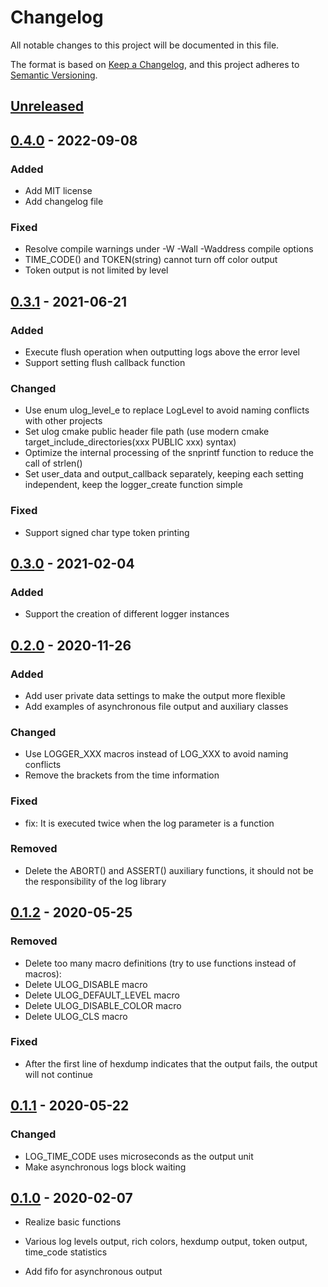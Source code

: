 # Changelog

All notable changes to this project will be documented in this file.

The format is based on [Keep a Changelog](https://keepachangelog.com/en/1.0.0/), and this project adheres
to [Semantic Versioning](https://semver.org/spec/v2.0.0.html).

## [Unreleased]

[Unreleased]: https://github.com/ShawnFeng0/ulog/compare/v0.4.0...HEAD

## [0.4.0] - 2022-09-08

[0.4.0]: https://github.com/ShawnFeng0/ulog/compare/v0.3.1...v0.4.0

### Added

* Add MIT license
* Add changelog file

### Fixed

* Resolve compile warnings under -W -Wall -Waddress compile options
* TIME_CODE() and TOKEN(string) cannot turn off color output
* Token output is not limited by level

## [0.3.1] - 2021-06-21

[0.3.1]: https://github.com/ShawnFeng0/ulog/compare/v0.3.0...v0.3.1

### Added

* Execute flush operation when outputting logs above the error level
* Support setting flush callback function

### Changed

* Use enum ulog_level_e to replace LogLevel to avoid naming conflicts with other projects
* Set ulog cmake public header file path (use modern cmake target_include_directories(xxx PUBLIC xxx) syntax)
* Optimize the internal processing of the snprintf function to reduce the call of strlen()
* Set user_data and output_callback separately, keeping each setting independent, keep the logger_create function simple

### Fixed

* Support signed char type token printing

## [0.3.0] - 2021-02-04

[0.3.0]: https://github.com/ShawnFeng0/ulog/compare/v0.2.0...v0.3.0

### Added

* Support the creation of different logger instances

## [0.2.0] - 2020-11-26

[0.2.0]:  https://github.com/ShawnFeng0/ulog/compare/v0.1.2...v0.2.0

### Added

* Add user private data settings to make the output more flexible
* Add examples of asynchronous file output and auxiliary classes

### Changed

* Use LOGGER_XXX macros instead of LOG_XXX to avoid naming conflicts
* Remove the brackets from the time information

### Fixed

* fix: It is executed twice when the log parameter is a function

### Removed

* Delete the ABORT() and ASSERT() auxiliary functions, it should not be the responsibility of the log library

## [0.1.2] - 2020-05-25

[0.1.2]: https://github.com/ShawnFeng0/ulog/compare/v0.1.1...v0.1.2

### Removed

* Delete too many macro definitions (try to use functions instead of macros):
* Delete ULOG_DISABLE macro
* Delete ULOG_DEFAULT_LEVEL macro
* Delete ULOG_DISABLE_COLOR macro
* Delete ULOG_CLS macro

### Fixed

* After the first line of hexdump indicates that the output fails, the output will not continue

## [0.1.1] - 2020-05-22

[0.1.1]: https://github.com/ShawnFeng0/ulog/compare/v0.1.0...v0.1.1

### Changed

* LOG_TIME_CODE uses microseconds as the output unit
* Make asynchronous logs block waiting

## [0.1.0] - 2020-02-07

[0.1.0]: https://github.com/ShawnFeng0/ulog/releases/tag/v0.1.0

* Realize basic functions
* Various log levels output, rich colors, hexdump output, token output, time_code statistics

* Add fifo for asynchronous output
